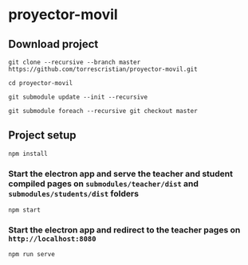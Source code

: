 # proyector-movil

## Download project
```
git clone --recursive --branch master https://github.com/torrescristian/proyector-movil.git
```
```
cd proyector-movil
```
```
git submodule update --init --recursive
```
```
git submodule foreach --recursive git checkout master
```

## Project setup
```
npm install
```

### Start the electron app and serve the teacher and student compiled pages on `submodules/teacher/dist` and `submodules/students/dist` folders
```
npm start
```

### Start the electron app and redirect to the teacher pages on `http://localhost:8080`
```
npm run serve
```
